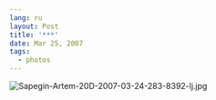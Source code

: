 ```yaml
---
lang: ru
layout: Post
title: '***'
date: Mar 25, 2007
tags:
  - photos
---
```


![Sapegin-Artem-20D-2007-03-24-283-8392-lj.jpg](upload://Sapegin-Artem-20D-2007-03-24-283-8392-lj.jpg)
